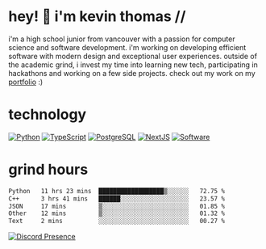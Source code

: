 # hey! 👋 i'm kevin thomas //

i'm a high school junior from vancouver with a passion for computer science and software development. i'm working on developing efficient software with modern design and exceptional user experiences. outside of the academic grind, i invest my time into learning new tech, participating in hackathons and working on a few side projects. check out my work on my [portfolio](https://kevinjosethomas.com/) :)

# technology

[![Python](https://i.imgur.com/uJCFGqb.png)](https://kevinthomas.codes/stack)
[![TypeScript](https://i.imgur.com/LlHxpmm.png)](https://kevinthomas.codes/stack)
[![PostgreSQL](https://i.imgur.com/JtHCo5L.png)](https://kevinthomas.codes/stack)
[![NextJS](https://i.imgur.com/S1zqWbT.png)](https://kevinthomas.codes/stack)
[![Software](https://i.imgur.com/cdfHm5u.png)](https://kevinthomas.codes/stack)

# grind hours

<!--START_SECTION:waka-->

```txt
Python   11 hrs 23 mins  ██████████████████▒░░░░░░   72.75 %
C++      3 hrs 41 mins   ██████░░░░░░░░░░░░░░░░░░░   23.57 %
JSON     17 mins         ▒░░░░░░░░░░░░░░░░░░░░░░░░   01.85 %
Other    12 mins         ▒░░░░░░░░░░░░░░░░░░░░░░░░   01.32 %
Text     2 mins          ░░░░░░░░░░░░░░░░░░░░░░░░░   00.27 %
```

<!--END_SECTION:waka-->

[![Discord Presence](https://lanyard.cnrad.dev/api/418707912836382721)](https:/kevinthomas.codes/)
